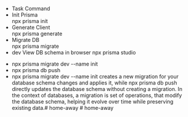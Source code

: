 - Task	Command
- Init Prisma	
npx prisma init
- Generate Client	
npx prisma generate
- Migrate DB	
npx prisma migrate 
- dev View DB schema in browser	
npx prisma studio

* npx prisma migrate dev --name init
* npx prisma db push
* npx prisma migrate dev --name init creates a new migration for your database schema changes and applies it, while npx prisma db push directly updates the database schema without creating a migration. In the context of databases, a migration is set of operations, that modify the database schema, helping it evolve over time while preserving existing data.#   h o m e - a w a y  
 #   h o m e - a w a y  
 